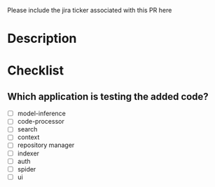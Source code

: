 Please include the jira ticker associated with this PR here

# Description


# Checklist
## Which application is testing the added code?

- [ ] model-inference
- [ ] code-processor
- [ ] search
- [ ] context
- [ ] repository manager
- [ ] indexer
- [ ] auth
- [ ] spider
- [ ] ui
